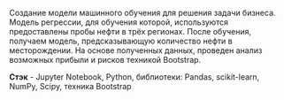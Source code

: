 Создание модели машинного обучения для решения задачи бизнеса. 
Модель регрессии, для обучения которой, используются предоставлены пробы нефти в трёх регионах. После обучения, получаем модель, предсказывающую количество нефти в месторождении. На основе полученных данных, проведен анализ возможных прибыли и рисков техникой Bootstrap.

**Стэк** - Jupyter Notebook, Python, библиотеки: Pandas, scikit-learn, NumPy, Scipy, техника Bootstrap
